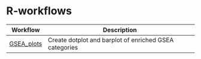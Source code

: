 # R-workflows

| Workflow  | Description                                            |
|--------------|--------------------------------------------------------|
| [GSEA_plots](https://github.com/sagarutturkar/R-workflows/blob/main/GSEA_plots.md) | Create dotplot and barplot of enriched GSEA categories |
